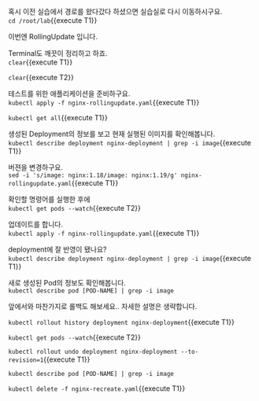 
혹시 이전 실습에서 경로를 왔다갔다 하셨으면 실습실로 다시 이동하시구요.  
`cd /root/lab`{{execute T1}}


이번엔 RollingUpdate 입니다.

Terminal도 깨끗이 정리하고 하죠.  
`clear`{{execute T1}}

`clear`{{execute T2}}

테스트를 위한 애플리케이션을 준비하구요.  
`kubectl apply -f nginx-rollingupdate.yaml`{{execute T1}}

`kubectl get all`{{execute T1}}

생성된 Deployment의 정보를 보고 현재 실행된 이미지를 확인해봅니다.  
`kubectl describe deployment nginx-deployment | grep -i image`{{execute T1}}

버젼을 변경하구요.  
`sed -i 's/image: nginx:1.18/image: nginx:1.19/g' nginx-rollingupdate.yaml`{{execute T1}}

확인할 명령어를 실행한 후에  
`kubectl get pods --watch`{{execute T2}}

업데이트를 합니다.  
`kubectl apply -f nginx-rollingupdate.yaml`{{execute T1}}

deployment에 잘 반영이 됐나요?  
`kubectl describe deployment nginx-deployment | grep -i image`{{execute T1}}

새로 생성된 Pod의 정보도 확인해봅니다.  
`kubectl describe pod [POD-NAME] | grep -i image`


앞에서와 마찬가지로 롤백도 해보세요..
자세한 설명은 생략합니다.  

`kubectl rollout history deployment nginx-deployment`{{execute T1}}

`kubectl get pods --watch`{{execute T2}}

`kubectl rollout undo deployment nginx-deployment --to-revision=1`{{execute T1}}

`kubectl describe pod [POD-NAME] | grep -i image`

`kubectl delete -f nginx-recreate.yaml`{{execute T1}}
